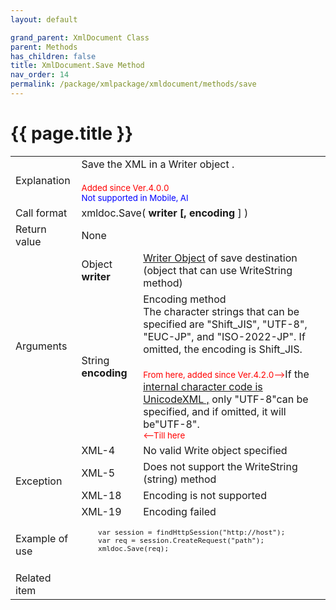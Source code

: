 ```yaml
---
layout: default

grand_parent: XmlDocument Class
parent: Methods
has_children: false
title: XmlDocument.Save Method
nav_order: 14
permalink: /package/xmlpackage/xmldocument/methods/save
---
```

# {{ page.title }}

<table>
  <tr>
    <td>Explanation</td>
    <td colspan="2">Save the XML in a Writer object .<br><br><small><span style="color:red">Added since Ver.4.0.0</span></small><br><small><span style="color:blue">Not supported in Mobile, AI</span></small></td>
  </tr>
  <tr>
    <td>Call format</td>
    <td colspan="2">xmldoc.Save( <b>writer [, encoding</b> ] )</td>
  </tr>
  <tr>
    <td>Return value</td>
    <td colspan="2">None</td>
  </tr>  
  <tr>
    <td rowspan="2">Arguments</td>
    <td>Object <b>writer</b></td>
    <td><a href="/base/readerwriter#reader-object">Writer Object</a> of save destination (object that can use WriteString method)</td>
  </tr>
  <tr>
    <td>String <b>encoding</b></td>
    <td>Encoding method<br>The character strings that can be specified are "Shift_JIS", "UTF-8", "EUC-JP", and "ISO-2022-JP". If omitted, the encoding is Shift_JIS.<br><br><small><span style="color:red">From here, added since Ver.4.2.0--></span></small>If the <a href="/package/xmlpackage/xmldomimplementation/methods/constructor#about-xml-with-a-unicode-internal-character-code">internal character code is UnicodeXML ,</a> only "UTF-8"can be specified, and if omitted, it will be"UTF-8".<br><small><span style="color:red"><--Till here</span></small></td>
  </tr>
  <tr>
    <td rowspan="4">Exception</td>
    <td>XML-4</td>
    <td>No valid Write object specified</td>
  </tr>
  <tr>
    <td>XML-5</td>
    <td>Does not support the WriteString (string) method</td>
  </tr>
  <tr>
    <td>XML-18</td>
    <td>Encoding is not supported</td>
  </tr>
  <tr>
    <td>XML-19</td>
    <td>Encoding failed</td>
  </tr>
  <tr>
    <td>Example of use</td>
    <td colspan="2"><code><pre>
    var session = findHttpSession("http://host");
    var req = session.CreateRequest("path");
    xmldoc.Save(req);
    </pre></code></td>
  </tr>
  <tr>
    <td>Related item</td>
    <td colspan="2"></td>
  </tr>
</table>



